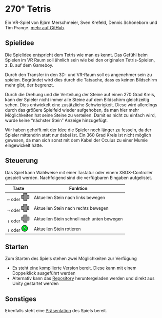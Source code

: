 # 270° Tetris #
Ein VR-Spiel von Björn Merschmeier, Sven Krefeld, Dennis Schöneborn und Tim Prange. [mehr auf GitHub](https://github.com/dschoeneborn/270Tetris).
## Spielidee ##
Die Spielidee entspricht dem Tetris wie man es kennt. Das Gefühl beim Spielen im VR Raum soll ähnlich sein wie bei den originalen Tetris-Spielen, z. B. auf dem Gameboy. 

Durch den Transfer in den 3D- und VR-Raum soll es angenehmer sein zu spielen. Begründet wird dies durch die Tatsache, dass es keinen Bildschirm mehr gibt, der begrenzt. 

Durch die Drehung und die Verteilung der Steine auf einen 270 Grad Kreis, kann der Spieler nicht immer alle Steine auf dem Bildschirm gleichzeitig sehen. Dies entwickelt eine zusätzliche Schwierigkeit. Diese wird allerdings durch das größere Spielfeld wieder aufgehoben, da man hier mehr Möglichkeiten hat seine Steine zu verteilen. 
Damit es nicht zu einfach wird, wurde keine “nächster Stein” Anzeige hinzugefügt. 

Wir haben gehofft mit der Idee die Spieler noch länger zu fesseln, da der Spieler mittendrin statt nur dabei ist. Ein 360 Grad Kreis ist nicht möglich gewesen, da man sich sonst mit dem Kabel der Oculus zu einer Mumie eingewickelt hätte. 
## Steuerung ##
Das Spiel kann Wahlweise mit einer Tastatur oder einem XBOX-Controller gespielt werden. Nachfolgend sind die verfügbaren Eingaben aufgelistet.

Taste|Funktion
-----|------------
<kbd>←</kbd> oder ![xbox links](https://github.com/dschoeneborn/270Tetris/blob/misc/controlls/links-xbox.bmp)|Aktuellen Stein nach links bewegen
<kbd>→</kbd> oder ![xbox rechts](https://github.com/dschoeneborn/270Tetris/blob/misc/controlls/rechts-xbox.bmp)|Aktuellen Stein nach rechts bewegen
<kbd>↓</kbd> oder ![xbox runter](https://github.com/dschoeneborn/270Tetris/blob/misc/controlls/runter-xbox.bmp)|Aktuellen Stein schnell nach unten bewegen
<kbd>↑</kbd> oder ![xbox A](https://github.com/dschoeneborn/270Tetris/blob/misc/controlls/a.bmp) |Aktuellen Stein rotieren

## Starten ##
Zum Starten des Spiels stehen zwei Möglichkeiten zur Verfügung
* Es steht eine [kompilierte Version](https://github.com/dschoeneborn/270Tetris/raw/misc/Tetris.zip) bereit. Diese kann mit einem Doppelklick ausgeführt werden
* Alternativ kann das [Repository](https://github.com/dschoeneborn/270Tetris/archive/master.zip) heruntergeladen werden und direkt aus Unity gestartet werden
## Sonstiges ##
Ebenfalls steht eine [Präsentation](https://github.com/dschoeneborn/270Tetris/raw/misc/270Tetris.pptx) des Spiels bereit.
